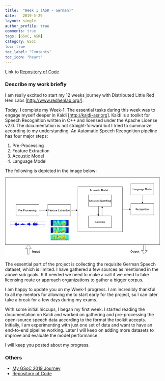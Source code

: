 ```yaml
---
title:  "Week 1 (ASR - German)"
date:   2019-5-29
layout: single
author_profile: true
comments: true
tags: [GSoC, ASR]
category: GSoC
toc: true
toc_label: "Contents"
toc_icon: "heart"
---
```


Link to [Repository of Code](https://github.com/AASHISHAG/asr-german)

### Describe my work briefly

I am really excited to start my 12 weeks journey with Distributed Little Red Hen Labs [http://www.redhenlab.org/]. 

Today, I complete my Week-1. The essential tasks during this week was to engage myself deeper in Kaldi [http://kaldi-asr.org]. Kaldi is a toolkit for Speech Recognition written in C++ and licensed under the Apache License v2.0. The documentation is not straight-forward  but I tried to summarize according to my understanding. An Automatic Speech Recognition pipeline has four major steps:

1. Pre-Processing
2. Feature Extraction
3. Acoustic Model
4. Language Model

The following is depicted in the image below:

![](https://github.com/AASHISHAG/aashishag.github.io/blob/master/others/speech-recognition-pipeline.png)





The essential part of the project is collecting the requisite German Speech dataset, which is
limited. I have gathered a few sources as mentioned in the above sub goals.
9
If needed we need to make a call if we need to take licensing route or approach organizations
to gather a bigger corpus.

I am happy to update you on my Week-1 progress. I am incredibly thankful to all my mentors for allowing me to start early for the project, so I can later take a break for a few days during my exams.

With some initial hiccups, I began my first week. I started reading the documentation on Kaldi and worked on gathering and pre-processing the open-source speech data according to the format the toolkit accepts. Initially, I am experimenting with just one set of data and want to have an end-to-end pipeline working. Later I will keep on adding more datasets to improve and evaluate the model performance. 

I will keep you posted about my progress.

### Others

- [My GSoC 2019 Journey](https://aashishag.github.io/categories/#gsoc)
- [Repository of Code](https://github.com/AASHISHAG/asr-german)

